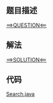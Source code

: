 ## 题目描述

[==>QUESTION<==](https://leetcode-cn.com/problems/n-ary-tree-preorder-traversal/)

## 解法

[==>SOLUTION<==](https://leetcode-cn.com/problems/n-ary-tree-preorder-traversal/solution/n-cha-shu-de-qian-xu-bian-li-by-leetcode-bg99/)

## 代码

[Search.java](https://github.com/Marshal7cc/leetcode-java/blob/master/src/recursion/Search.java)


